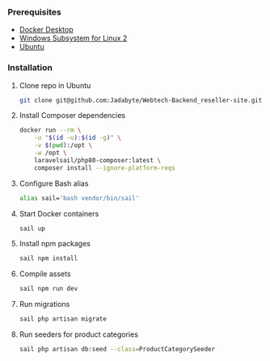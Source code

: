 ### Prerequisites

* [Docker Desktop](https://www.docker.com/products/docker-desktop)
* [Windows Subsystem for Linux 2](https://docs.microsoft.com/en-us/windows/wsl/install-win10)
* [Ubuntu](https://www.microsoft.com/nl-be/p/ubuntu/9nblggh4msv6)

### Installation

1. Clone repo in Ubuntu
    ```sh
    git clone git@github.com:Jadabyte/Webtech-Backend_reseller-site.git
    ```
2. Install Composer dependencies
    ```sh
    docker run --rm \
        -u "$(id -u):$(id -g)" \
        -v $(pwd):/opt \
        -w /opt \
        laravelsail/php80-composer:latest \
        composer install --ignore-platform-reqs
    ```
3. Configure Bash alias
    ```sh
    alias sail='bash vendor/bin/sail'
    ```
4. Start Docker containers
    ```sh
    sail up
    ```
5. Install npm packages
    ```sh
    sail npm install
    ```
6. Compile assets
    ```sh
    sail npm run dev
    ```
7. Run migrations
    ```sh
    sail php artisan migrate
    ```
8. Run seeders for product categories
    ```sh
    sail php artisan db:seed --class=ProductCategorySeeder
    ```
